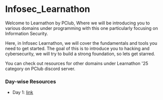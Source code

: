 # Infosec_Learnathon
Welcome to Learnathon by PClub,
Where we will be introducing you to various domains under programming with this one particularly focusing on Information Security.

Here, in Infosec Learnathon, we will cover the fundamentals and tools you need to get started. The goal of this is to introduce you to hacking and cybersecurity, we will try to build a strong foundation, so lets get starred. 

You can check out resources for other domains under Learnathon '25 category on PClub discord server.

### Day-wise Resources
- Day 1: [link](day-1/) 
